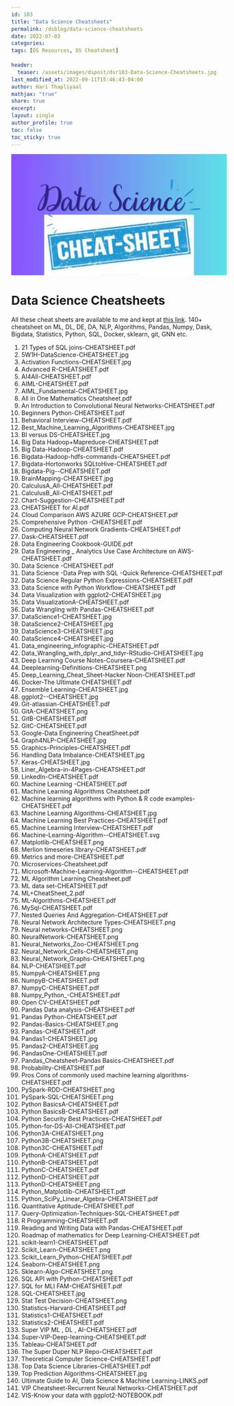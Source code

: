 ```yaml
---
id: 103    
title: "Data Science Cheatsheets"
permalink: /dsblog/data-science-cheatsheets
date: 2022-07-03
categories:
tags: [DS Resources, DS Cheatsheet]

header:
  teaser: /assets/images/dspost/dsr103-Data-Science-Cheatsheets.jpg
last_modified_at: 2022-09-11T15:46:43-04:00
author: Hari Thapliyaal   
mathjax: "true"
share: true
excerpt:   
layout: single   
author_profile: true   
toc: false   
toc_sticky: true
---
```

![Data Science Cheatsheets](/assets/images/dspost/dsr103-Data-Science-Cheatsheets.jpg)   

# Data Science Cheatsheets   
   
All these cheat sheets are available to me and kept at <a href="https://drive.google.com/drive/folders/1fy5eofa6IQXgK0uAo_dI7i_QeK8tNHcE?usp=sharing" target="_blank">this link</a>. 140+ cheatsheet on ML, DL, DE, DA, NLP, Algorithms, Pandas, Numpy, Dask, Bigdata, Statistics, Python, SQL, Docker, sklearn, git, GNN etc.

1. 21 Types of SQL joins-CHEATSHEET.pdf
2. 5W1H-DataScience-CHEATSHEET.jpg
3. Activation Functions-CHEATSHEET.jpg
4. Advanced R-CHEATSHEET.pdf
5. AI4All-CHEATSHEET.pdf
6. AIML-CHEATSHEET.pdf
7. AIML_Fundamental-CHEATSHEET.jpg
8. All in One Mathematics Cheatsheet.pdf
9. An Introduction to Convolutional Neural Networks-CHEATSHEET.pdf
10. Beginners Python-CHEATSHEET.pdf
11. Behavioral Interview-CHEATSHEET.pdf
12. Best_Machine_Learning_Algorithms-CHEATSHEET.jpg
13. BI versus DS-CHEATSHEET.jpg
14. Big Data Hadoop+Mapreduce-CHEATSHEET.pdf
15. Big Data-Hadoop-CHEATSHEET.pdf
16. Bigdata-Hadoop-hdfs-commands-CHEATSHEET.pdf
17. Bigdata-Hortonworks SQLtoHive-CHEATSHEET.pdf
18. Bigdata-Pig--CHEATSHEET.pdf
19. BrainMapping-CHEATSHEET.jpg
20. CalculusA_All-CHEATSHEET.pdf
21. CalculusB_All-CHEATSHEET.pdf
22. Chart-Suggestion-CHEATSHEET.pdf
23. CHEATSHEET for AI.pdf
24. Cloud Comparison AWS AZURE GCP-CHEATSHEET.pdf
25. Comprehensive Python -CHEATSHEET.pdf
26. Computing Neural Network Gradients-CHEATSHEET.pdf
27. Dask-CHEATSHEET.pdf
28. Data Engineering Cookbook-GUIDE.pdf
29. Data Engineering _ Analytics Use Case Architecture on AWS-CHEATSHEET.pdf
30. Data Science -CHEATSHEET.pdf
31. Data Science -Data Prep with SQL -Quick Reference-CHEATSHEET.pdf
32. Data Science Regular Python Expressions-CHEATSHEET.pdf
33. Data Science with Python Workflow-CHEATSHEET.pdf
34. Data Visualization with ggplot2-CHEATSHEET.jpg
35. Data VisualizationA-CHEATSHEET.pdf
36. Data Wrangling with Pandas-CHEATSHEET.pdf
37. DataScience1-CHEATSHEET.jpg
38. DataScience2-CHEATSHEET.jpg
39. DataScience3-CHEATSHEET.jpg
40. DataScience4-CHEATSHEET.jpg
41. Data_engineering_infographic-CHEATSHEET.pdf
42. Data_Wrangling_with_dplyr_and_tidyr-RStudio-CHEATSHEET.jpg
43. Deep Learning Course Notes-Coursera-CHEATSHEET.pdf
44. Deeplearning-Definitions-CHEATSHEET.png
45. Deep_Learning_Cheat_Sheet-Hacker Noon-CHEATSHEET.pdf
46. Docker-The Ultimate CHEATSHEET.pdf
47. Ensemble Learning-CHEATSHEET.jpg
48. ggplot2--CHEATSHEET.jpg
49. Git-atlassian-CHEATSHEET.pdf
50. GitA-CHEATSHEET.png
51. GitB-CHEATSHEET.pdf
52. GitC-CHEATSHEET.pdf
53. Google-Data Engineering CheatSheet.pdf
54. Graph4NLP-CHEATSHEET.jpg
55. Graphics-Principles-CHEATSHEET.pdf
56. Handling Data Imbalance-CHEATSHEET.jpg
57. Keras-CHEATSHEET.jpg
58. Liner_Algebra-in-4Pages-CHEATSHEET.pdf
59. LinkedIn-CHEATSHEET.pdf
60. Machine Learning -CHEATSHEET.pdf
61. Machine Learning Algorithms Cheatsheet.pdf
62. Machine learning algorithms with Python & R code examples-CHEATSHEET.pdf
63. Machine Learning Algorithms-CHEATSHEET.jpg
64. Machine Learning Best Practices-CHEATSHEET.pdf
65. Machine Learning Interview-CHEATSHEET.pdf
66. Machine-Learning-Algorithm--CHEATSHEET.svg
67. Matplotlib-CHEATSHEET.png
68. Merlion timeseries library-CHEATSHEET.pdf
69. Metrics and more-CHEATSHEET.pdf
70. Microservices-Cheatsheet.pdf
71. Microsoft-Machine-Learning-Algorithm--CHEATSHEET.pdf
72. ML Algorithm Learning Cheatsheet.pdf
73. ML data set-CHEATSHEET.pdf
74. ML+CheatSheet_2.pdf
75. ML-Algorithms-CHEATSHEET.pdf
76. MySql-CHEATSHEET.pdf
77. Nested Queries And Aggregation-CHEATSHEET.pdf
78. Neural Network Architecture Types-CHEATSHEET.png
79. Neural networks-CHEATSHEET.png
80. NeuralNetwork-CHEATSHEET.png
81. Neural_Networks_Zoo-CHEATSHEET.png
82. Neural_Network_Cells-CHEATSHEET.png
83. Neural_Network_Graphs-CHEATSHEET.png
84. NLP-CHEATSHEET.pdf
85. NumpyA-CHEATSHEET.png
86. NumpyB-CHEATSHEET.pdf
87. NumpyC-CHEATSHEET.pdf
88. Numpy_Python_-CHEATSHEET.pdf
89. Open CV-CHEATSHEET.pdf
90. Pandas Data analysis-CHEATSHEET.pdf
91. Pandas Python-CHEATSHEET.pdf
92. Pandas-Basics-CHEATSHEET.png
93. Pandas-CHEATSHEET.pdf
94. Pandas1-CHEATSHEET.jpg
95. Pandas2-CHEATSHEET.jpg
96. PandasOne-CHEATSHEET.pdf
97. Pandas_Cheatsheet-Pandas Basics-CHEATSHEET.pdf
98. Probability-CHEATSHEET.pdf
99. Pros Cons of commonly used machine learning algorithms-CHEATSHEET.pdf
100. PySpark-RDD-CHEATSHEET.png
101. PySpark-SQL-CHEATSHEET.png
102. Python BasicsA-CHEATSHEET.pdf
103. Python BasicsB-CHEATSHEET.pdf
104. Python Security Best Practices-CHEATSHEET.pdf
105. Python-for-DS-All-CHEATSHEET.pdf
106. Python3A-CHEATSHEET.png
107. Python3B-CHEATSHEET.png
108. Python3C-CHEATSHEET.pdf
109. PythonA-CHEATSHEET.pdf
110. PythonB-CHEATSHEET.pdf
111. PythonC-CHEATSHEET.pdf
112. PythonD-CHEATSHEET.pdf
113. PythonD-CHEATSHEET.png
114. Python_Matplotlib-CHEATSHEET.pdf
115. Python_SciPy_Linear_Algebra-CHEATSHEET.pdf
116. Quantitative Aptitude-CHEATSHEET.pdf
117. Query-Optimization-Techniques-SQL-CHEATSHEET.pdf
118. R Programming-CHEATSHEET.pdf
119. Reading and Writing Data with Pandas-CHEATSHEET.pdf
120. Roadmap of mathematics for Deep Learning-CHEATSHEET.pdf
121. scikit-learn1-CHEATSHEET.pdf
122. Scikit_Learn-CHEATSHEET.png
123. Scikit_Learn_Python-CHEATSHEET.pdf
124. Seaborn-CHEATSHEET.png
125. Sklearn-Algo-CHEATSHEET.png
126. SQL API with Python-CHEATSHEET.pdf
127. SQL for MLI FAM-CHEATSHEET.pdf
128. SQL-CHEATSHEET.jpg
129. Stat Test Decision-CHEATSHEET.png
130. Statistics-Harvard-CHEATSHEET.pdf
131. Statistics1-CHEATSHEET.pdf
132. Statistics2-CHEATSHEET.pdf
133. Super VIP ML , DL , AI-CHEATSHEET.pdf
134. Super-VIP-Deep-learning-CHEATSHEET.pdf
135. Tableau-CHEATSHEET.pdf
136. The Super Duper NLP Repo-CHEATSHEET.pdf
137. Theoretical Computer Science-CHEATSHEET.pdf
138. Top Data Science Libraries-CHEATSHEET.pdf
139. Top Prediction Algorithms-CHEATSHEET.jpg
140. Ultimate Guide to AI, Data Science & Machine Learning-LINKS.pdf
141. VIP Cheatsheet-Recurrent Neural Networks-CHEATSHEET.pdf
142. VIS-Know your data with ggplot2-NOTEBOOK.pdf